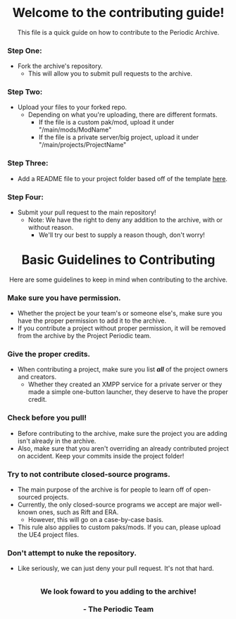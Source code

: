 <h1 align ="center" style="margin-top: 0px;">Welcome to the contributing guide!</h1>
<p align="center">
  This file is a quick guide on how to contribute to the Periodic Archive.
  <!--
  <br />
  <br />
  If any project is missing credits and/or you want it taken down, submit a pull request with the changes or DM shady#9999 on Discord.
  <br />
  <br />
  If you want to contribute a project yourself, the guide is located <a href="https://github.com/ProjectPeriodic/ThePeriodicArchive/blob/main/info/contribute-guide.md">here.</a>
  -->
  </p>

### Step One:
- Fork the archive's repository.
  - This will allow you to submit pull requests to the archive.

### Step Two:
- Upload your files to your forked repo.
  - Depending on what you're uploading, there are different formats.
    - If the file is a custom pak/mod, upload it under "/main/mods/ModName"
    - If the file is a private server/big project, upload it under "/main/projects/ProjectName"

### Step Three:
- Add a README file to your project folder based off of the template [here](https://github.com/ProjectPeriodic/ThePeriodicArchive/blob/main/info/README-template.md).

### Step Four:
- Submit your pull request to the main repository!
  - Note: We have the right to deny any addition to the archive, with or without reason.
    - We'll try our best to supply a reason though, don't worry!
<br />

<h1 align ="center" style="margin-top: 0px;">Basic Guidelines to Contributing</h1>
<p align="center">
  Here are some guidelines to keep in mind when contributing to the archive.
  <!--
  <br />
  <br />
  If any project is missing credits and/or you want it taken down, submit a pull request with the changes or DM shady#9999 on Discord.
  <br />
  <br />
  If you want to contribute a project yourself, the guide is located <a href="https://github.com/ProjectPeriodic/ThePeriodicArchive/blob/main/info/contribute-guide.md">here.</a>
  -->
  </p>

### Make sure you have permission.
- Whether the project be your team's or someone else's, make sure you have the proper permission to add it to the archive.
- If you contribute a project without proper permission, it will be removed from the archive by the Project Periodic team.

### Give the proper credits.
- When contributing a project, make sure you list ***all*** of the project owners and creators.
  - Whether they created an XMPP service for a private server or they made a simple one-button launcher, they deserve to have the proper credit.

### Check before you pull!
- Before contributing to the archive, make sure the project you are adding isn't already in the archive.
- Also, make sure that you aren't overriding an already contributed project on accident. Keep your commits inside the project folder!

### Try to not contribute closed-source programs.
- The main purpose of the archive is for people to learn off of open-sourced projects.
- Currently, the only closed-source programs we accept are major well-known ones, such as Rift and ERA.
  - However, this will go on a case-by-case basis.
- This rule also applies to custom paks/mods. If you can, please upload the UE4 project files.

### Don't attempt to nuke the repository.
- Like seriously, we can just deny your pull request. It's not that hard.
 <h3 align ="center" style="margin-top: 0px;"><br />We look foward to you adding to the archive!<br /><br />- The Periodic Team</h3>
<!--
<p align="center" style="margin-bottom: 0px !important;">
  <img width="150" src="https://i.kym-cdn.com/photos/images/masonry/001/597/239/c02.png" align="center">
</p>
-->
